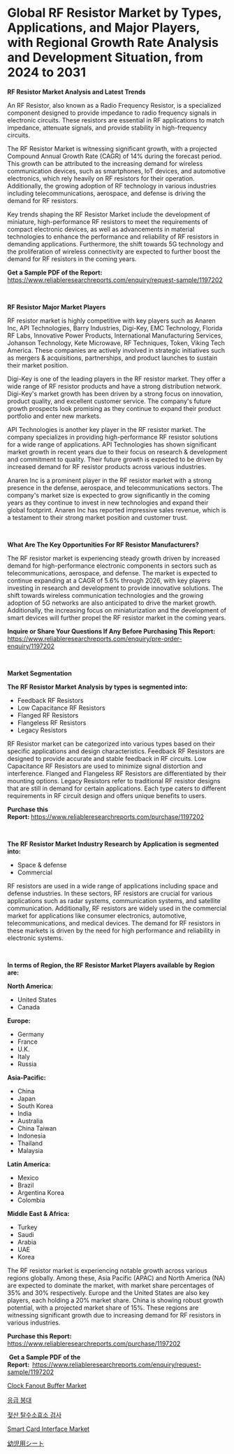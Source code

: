 <p><h1>Global RF Resistor Market by Types, Applications, and Major Players, with Regional Growth Rate Analysis and Development Situation, from 2024 to 2031</h1></p><p><strong>RF Resistor Market Analysis and Latest Trends</strong></p>
<p><p>An RF Resistor, also known as a Radio Frequency Resistor, is a specialized component designed to provide impedance to radio frequency signals in electronic circuits. These resistors are essential in RF applications to match impedance, attenuate signals, and provide stability in high-frequency circuits.</p><p>The RF Resistor Market is witnessing significant growth, with a projected Compound Annual Growth Rate (CAGR) of 14% during the forecast period. This growth can be attributed to the increasing demand for wireless communication devices, such as smartphones, IoT devices, and automotive electronics, which rely heavily on RF resistors for their operation. Additionally, the growing adoption of RF technology in various industries including telecommunications, aerospace, and defense is driving the demand for RF resistors.</p><p>Key trends shaping the RF Resistor Market include the development of miniature, high-performance RF resistors to meet the requirements of compact electronic devices, as well as advancements in material technologies to enhance the performance and reliability of RF resistors in demanding applications. Furthermore, the shift towards 5G technology and the proliferation of wireless connectivity are expected to further boost the demand for RF resistors in the coming years.</p></p>
<p><strong>Get a Sample PDF of the Report:&nbsp;</strong> <a href="https://www.reliableresearchreports.com/enquiry/request-sample/1197202">https://www.reliableresearchreports.com/enquiry/request-sample/1197202</a></p>
<p>&nbsp;</p>
<p><strong>RF Resistor Major Market Players</strong></p>
<p><p>RF resistor market is highly competitive with key players such as Anaren Inc, API Technologies, Barry Industries, Digi-Key, EMC Technology, Florida RF Labs, Innovative Power Products, International Manufacturing Services, Johanson Technology, Kete Microwave, RF Techniques, Token, Viking Tech America. These companies are actively involved in strategic initiatives such as mergers & acquisitions, partnerships, and product launches to sustain their market position.</p><p>Digi-Key is one of the leading players in the RF resistor market. They offer a wide range of RF resistor products and have a strong distribution network. Digi-Key's market growth has been driven by a strong focus on innovation, product quality, and excellent customer service. The company's future growth prospects look promising as they continue to expand their product portfolio and enter new markets.</p><p>API Technologies is another key player in the RF resistor market. The company specializes in providing high-performance RF resistor solutions for a wide range of applications. API Technologies has shown significant market growth in recent years due to their focus on research & development and commitment to quality. Their future growth is expected to be driven by increased demand for RF resistor products across various industries.</p><p>Anaren Inc is a prominent player in the RF resistor market with a strong presence in the defense, aerospace, and telecommunications sectors. The company's market size is expected to grow significantly in the coming years as they continue to invest in new technologies and expand their global footprint. Anaren Inc has reported impressive sales revenue, which is a testament to their strong market position and customer trust.</p></p>
<p>&nbsp;</p>
<p><strong>What Are The Key Opportunities For RF Resistor Manufacturers?</strong></p>
<p><p>The RF resistor market is experiencing steady growth driven by increased demand for high-performance electronic components in sectors such as telecommunications, aerospace, and defense. The market is expected to continue expanding at a CAGR of 5.6% through 2026, with key players investing in research and development to provide innovative solutions. The shift towards wireless communication technologies and the growing adoption of 5G networks are also anticipated to drive the market growth. Additionally, the increasing focus on miniaturization and the development of smart devices will further propel the RF resistor market in the coming years.</p></p>
<p><strong>Inquire or Share Your Questions If Any Before Purchasing This Report:</strong> <a href="https://www.reliableresearchreports.com/enquiry/pre-order-enquiry/1197202">https://www.reliableresearchreports.com/enquiry/pre-order-enquiry/1197202</a></p>
<p>&nbsp;</p>
<p><strong>Market Segmentation</strong></p>
<p><strong>The RF Resistor Market Analysis by types is segmented into:</strong></p>
<p><ul><li>Feedback RF Resistors</li><li>Low Capacitance RF Resistors</li><li>Flanged RF Resistors</li><li>Flangeless RF Resistors</li><li>Legacy Resistors</li></ul></p>
<p><p>RF Resistor market can be categorized into various types based on their specific applications and design characteristics. Feedback RF Resistors are designed to provide accurate and stable feedback in RF circuits. Low Capacitance RF Resistors are used to minimize signal distortion and interference. Flanged and Flangeless RF Resistors are differentiated by their mounting options. Legacy Resistors refer to traditional RF resistor designs that are still in demand for certain applications. Each type caters to different requirements in RF circuit design and offers unique benefits to users.</p></p>
<p><strong>Purchase this Report:&nbsp;</strong><a href="https://www.reliableresearchreports.com/purchase/1197202">https://www.reliableresearchreports.com/purchase/1197202</a></p>
<p>&nbsp;</p>
<p><strong>The RF Resistor Market Industry Research by Application is segmented into:</strong></p>
<p><ul><li>Space & defense</li><li>Commercial</li></ul></p>
<p><p>RF resistors are used in a wide range of applications including space and defense industries. In these sectors, RF resistors are crucial for various applications such as radar systems, communication systems, and satellite communication. Additionally, RF resistors are widely used in the commercial market for applications like consumer electronics, automotive, telecommunications, and medical devices. The demand for RF resistors in these markets is driven by the need for high performance and reliability in electronic systems.</p></p>
<p>&nbsp;</p>
<p><strong>In terms of Region, the RF Resistor Market Players available by Region are:</strong></p>
<p>
    <p> <strong> North America: </strong>
        <ul>
            <li>United States</li>
            <li>Canada</li>
        </ul>
        </p> 
    <p> <strong> Europe: </strong>
        <ul>
            <li>Germany</li>
            <li>France</li>
            <li>U.K.</li>
            <li>Italy</li>
            <li>Russia</li>
        </ul>
        </p> 
    <p> <strong> Asia-Pacific: </strong>
        <ul>
            <li>China</li>
            <li>Japan</li>
            <li>South Korea</li>
            <li>India</li>
            <li>Australia</li>
            <li>China Taiwan</li>
            <li>Indonesia</li>
            <li>Thailand</li>
            <li>Malaysia</li>
        </ul>
        </p> 
    <p> <strong> Latin America: </strong>
        <ul>
            <li>Mexico</li>
            <li>Brazil</li>
            <li>Argentina Korea</li>
            <li>Colombia</li>
        </ul>
        </p> 
    <p> <strong> Middle East & Africa: </strong>
        <ul>
            <li>Turkey</li>
            <li>Saudi</li>
            <li>Arabia</li>
            <li>UAE</li>
            <li>Korea</li>
        </ul>
    </p>
    </p>
<p><p>The RF resistor market is experiencing notable growth across various regions globally. Among these, Asia Pacific (APAC) and North America (NA) are expected to dominate the market, with market share percentages of 35% and 30% respectively. Europe and the United States are also key players, each holding a 20% market share. China is showing robust growth potential, with a projected market share of 15%. These regions are witnessing significant growth due to increasing demand for RF resistors in various industries.</p></p>
<p><strong>Purchase this Report: </strong><a href="https://www.reliableresearchreports.com/purchase/1197202">https://www.reliableresearchreports.com/purchase/1197202</a></p>
<p>&nbsp;<strong>Get a Sample PDF of the Report:&nbsp;&nbsp;</strong><a href="https://www.reliableresearchreports.com/enquiry/request-sample/1197202">https://www.reliableresearchreports.com/enquiry/request-sample/1197202</a></p>
<p><strong></strong></p>
<p><p><a href="https://github.com/bobicer/Market-Research-Report-List-2/blob/main/clock-fanout-buffer-market.md">Clock Fanout Buffer Market</a></p><p><a href="https://medium.com/@avramcornescu20221/%EB%B9%84%EC%83%81-%EB%B0%B4%EB%93%9C%EC%8B%9C-%EC%8B%9C%EC%9E%A5-%EB%B6%84%EC%84%9D-%EB%B0%8F-2024%EB%85%84%EB%B6%80%ED%84%B0-2031%EB%85%84%EA%B9%8C%EC%A7%80%EC%9D%98-%ED%81%AC%EA%B8%B0-%EC%98%88%EC%B8%A1-13a07a3b1a46">응급 붕대</a></p><p><a href="https://github.com/RichardLueilwitz787/Market-Research-Report-List-1/blob/main/58342309444.md">젖산 탈수소효소 검사</a></p><p><a href="https://github.com/timeliteaut/Market-Research-Report-List-1/blob/main/smart-card-interface-market.md">Smart Card Interface Market</a></p><p><a href="https://github.com/Calvi3ynJerde867/Market-Research-Report-List-1/blob/main/332483510032.md">幼児用シート</a></p></p>